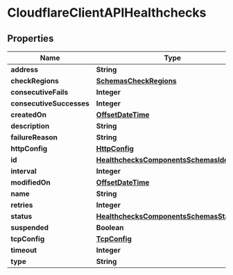 # CloudflareClientAPIHealthchecks

## Properties
Name | Type | Description | Notes
------------ | ------------- | ------------- | -------------
**address** | **String** |  |  [optional]
**checkRegions** | [**SchemasCheckRegions**](SchemasCheckRegions.md) |  |  [optional]
**consecutiveFails** | **Integer** |  |  [optional]
**consecutiveSuccesses** | **Integer** |  |  [optional]
**createdOn** | [**OffsetDateTime**](OffsetDateTime.md) |  |  [optional]
**description** | **String** |  |  [optional]
**failureReason** | **String** |  |  [optional]
**httpConfig** | [**HttpConfig**](HttpConfig.md) |  |  [optional]
**id** | [**HealthchecksComponentsSchemasIdentifier**](HealthchecksComponentsSchemasIdentifier.md) |  |  [optional]
**interval** | **Integer** |  |  [optional]
**modifiedOn** | [**OffsetDateTime**](OffsetDateTime.md) |  |  [optional]
**name** | **String** |  |  [optional]
**retries** | **Integer** |  |  [optional]
**status** | [**HealthchecksComponentsSchemasStatus**](HealthchecksComponentsSchemasStatus.md) |  |  [optional]
**suspended** | **Boolean** |  |  [optional]
**tcpConfig** | [**TcpConfig**](TcpConfig.md) |  |  [optional]
**timeout** | **Integer** |  |  [optional]
**type** | **String** |  |  [optional]
